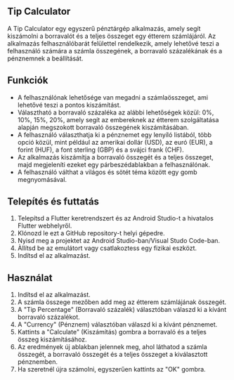 ## Tip Calculator

A Tip Calculator egy egyszerű pénztárgép alkalmazás, amely segít kiszámolni a borravalót és a teljes összeget egy étterem számlájáról. Az alkalmazás felhasználóbarát felülettel rendelkezik, amely lehetővé teszi a felhasználó számára a számla összegének, a borravaló százalékának és a pénznemnek a beállítását.

## Funkciók

- A felhasználónak lehetősége van megadni a számlaösszeget, ami lehetővé teszi a pontos kiszámítást.
- Választható a borravaló százaléka az alábbi lehetőségek közül: 0%, 10%, 15%, 20%, amely segít az embereknek az étterem szolgáltatása alapján megszokott borravaló összegének kiszámításában.
- A felhasználó választhatja ki a pénznemet egy lenyíló listából, több opció közül, mint például az amerikai dollár (USD), az euró (EUR), a forint (HUF), a font sterling (GBP) és a svájci frank (CHF).
- Az alkalmazás kiszámítja a borravaló összegét és a teljes összeget, majd megjeleníti ezeket egy párbeszédablakban a felhasználónak.
- A felhasználó válthat a világos és sötét téma között egy gomb megnyomásával.

## Telepítés és futtatás

1. Telepítsd a Flutter keretrendszert és az Android Studio-t a hivatalos Flutter webhelyről.
2. Klónozd le ezt a GitHub repository-t helyi gépedre.
3. Nyisd meg a projektet az Android Studio-ban/Visual Studo Code-ban.
4. Àllítsd be az emulátort vagy csatlakoztess egy fizikai eszközt.
5. Indítsd el az alkalmazást.

## Használat

1. Indítsd el az alkalmazást.
2. A számla összege mezőben add meg az étterem számlájának összegét.
3. A "Tip Percentage" (Borravaló százalék) választóban válaszd ki a kívánt borravaló százalékot.
4. A "Currency" (Pénznem) választóban válaszd ki a kívánt pénznemet.
5. Kattints a "Calculate" (Kiszámítás) gombra a borravaló és a teljes összeg kiszámításához.
6. Az eredmények új ablakban jelennek meg, ahol láthatod a számla összegét, a borravaló összegét és a teljes összeget a kiválasztott pénznemben.
7. Ha szeretnél újra számolni, egyszerűen kattints az "OK" gombra.






